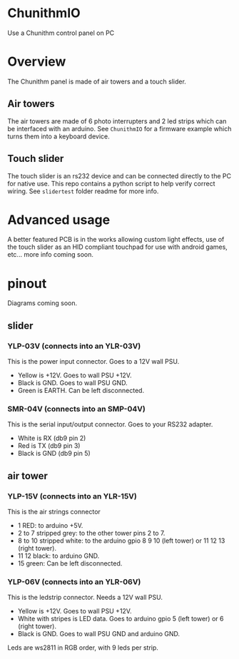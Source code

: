 # ChunithmIO

Use a Chunithm control panel on PC

# Overview

The Chunithm panel is made of air towers and a touch slider.

## Air towers

The air towers are made of 6 photo interrupters and 2 led strips which can be interfaced with an arduino. See `ChunithmIO` for a firmware example which turns them into a keyboard device.

## Touch slider

The touch slider is an rs232 device and can be connected directly to the PC for native use. This repo contains a python script to help verify correct wiring. See `slidertest` folder readme for more info.

# Advanced usage

A better featured PCB is in the works allowing custom light effects, use of the touch slider as an HID compliant touchpad for use with android games, etc... more info coming soon.

# pinout

Diagrams coming soon.

## slider

### YLP-03V (connects into an YLR-03V)

This is the power input connector. Goes to a 12V wall PSU.

- Yellow is +12V. Goes to wall PSU +12V.
- Black is GND. Goes to wall PSU GND.
- Green is EARTH. Can be left disconnected.

### SMR-04V (connects into an SMP-04V)

This is the serial input/output connector. Goes to your RS232 adapter.

- White is RX (db9 pin 2)
- Red is TX (db9 pin 3)
- Black is GND (db9 pin 5)

## air tower

### YLP-15V (connects into an YLR-15V)

This is the air strings connector 

- 1 RED: to arduino +5V.
- 2 to 7 stripped grey: to the other tower pins 2 to 7.
- 8 to 10 stripped white: to the arduino gpio 8 9 10 (left tower) or 11 12 13 (right tower).
- 11 12 black: to arduino GND.
- 15 green: Can be left disconnected.

### YLP-06V (connects into an YLR-06V)

This is the ledstrip connector. Needs a 12V wall PSU.

- Yellow is +12V. Goes to wall PSU +12V.
- White with stripes is LED data. Goes to arduino gpio 5 (left tower) or 6 (right tower).
- Black is GND. Goes to wall PSU GND and arduino GND.

Leds are ws2811 in RGB order, with 9 leds per strip.
